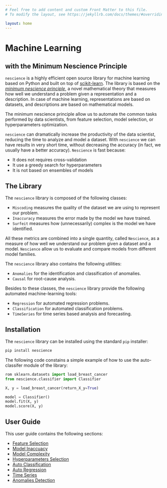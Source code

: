 ```yaml
---
# Feel free to add content and custom Front Matter to this file.
# To modify the layout, see https://jekyllrb.com/docs/themes/#overriding-theme-defaults

layout: home
---
```


# Machine Learning
## with the Minimum Nescience Principle

`nescience` is a highly efficient open source library for machine learning based on Python and built on top of [scikit-learn](https://scikit-learn.org/stable/). The library is based on the [_minimum nescience principle_](http://www.mathematicsunknown.com/), a novel mathematical theory that measures how well we understand a problem given a representation and a description. In case of machine learning, representations are based on datasets, and descriptions are based on mathematical models.

The minimum nescience principle allow us to automate the common tasks performed by data scientists, from feature selection, model selection, or hyperparameters optimization.

`nescience` can dramatically increase the productivity of the data scientist, reducing the time to analyze and model a dataset. With `nescience` we can have results in very short time, without decreasing the accuracy (in fact, we usually have a better accuracy). `Nescience` is fast because:

* It does not requires cross-validation
* It use a greedy search for hyperparameters
* It is not based on ensembles of models

## The Library

The `nescience` library is composed of the following classes:

* `Miscoding` measures the quality of the dataset we are using to represent our problem.
* `Inaccuracy` measures the error made by the model we have trained.
* `Surfeit` measures how (unnecessarily) complex is the model we have identified.

All these metrics are combined into a single quantity, called `Nescience`, as a measure of how well we understand our problem given a dataset and a model. `Nescience` allow us to evaluate and compare models from different model families.

The `nescience` library also contains the following utilities:

* `Anomalies` for the identification and classification of anomalies.
* `Causal` for root-cause analysis.

Besides to these classes, the `nescience` library provide the following automated machine-learning tools:

* `Regression` for automated regression problems.
* `Classification` for automated classification problems.
* `TimeSeries` for time series based analysis and forecasting.

## Installation

The `nescience` library can be installed using the standard `pip` installer:

```python
pip install nescience
```

The following code constains a simple example of how to use the auto-classifer module of the library:

```python
rom sklearn.datasets import load_breast_cancer
from nescience.classifier import Classifier

X, y = load_breast_cancer(return_X_y=True)

model = Classifier()
model.fit(X, y)
model.score(X, y)
```


## User Guide

This user guide contains the following sections:

* [Feature Selection](https://mnplib.github.io/mnplib/docs/user_guide/feature_selection)
* [Model Inaccuacy](https://github.com/rleiva/fastautoml/wiki/Model-Inaccuracy)
* [Model Complexity](https://github.com/rleiva/fastautoml/wiki/Model-Complexity)
* [Hyperparameters Selection](https://github.com/rleiva/fastautoml/wiki/Hyperparameters-Selection)
* [Auto Classification](https://github.com/rleiva/fastautoml/wiki/Auto-Classification)
* [Auto Regression](https://github.com/rleiva/fastautoml/wiki/Auto-Regression)
* [Time Series](https://github.com/rleiva/fastautoml/wiki/Time-Series-Analysis)
* [Anomalies Detection](https://github.com/rleiva/nescience/wiki/Anomalies-Detection)